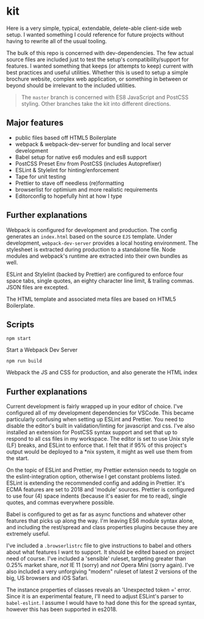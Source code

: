 # kit

Here is a very simple, typical, extendable, delete-able client-side web setup. I wanted something I could reference for future projects without having to rewrite all of the usual tooling.

The bulk of this repo is concerned with dev-dependencies. The few actual source files are included just to test the setup's compatibility/support for features. I wanted something that keeps (or attempts to keep) current with best practices and useful utilities. Whether this is used to setup a simple brochure website, complex web application, or something in between or beyond should be irrelevant to the included utilities.

> The `master` branch is concerned with ES8 JavaScript and PostCSS styling. Other branches take the kit into different directions.

## Major features

-   public files based off HTML5 Boilerplate
-   webpack & webpack-dev-server for bundling and local server development
-   Babel setup for native es6 modules and es8 support
-   PostCSS Preset Env from PostCSS (includes Autoprefixer)
-   ESLint & Stylelint for hinting/enforcement
-   Tape for unit testing
-   Prettier to stave off needless (re)formatting
-   browserlist for optimium and more realistic requirements
-   Editorconfig to hopefully hint at how I type

## Further explanations

Webpack is configured for development and production. The config generates an `index.html` based on the source `EJS` template. Under development, `webpack-dev-server` provides a local hosting environment. The stylesheet is extracted during production to a standalone file. Node modules and webpack's runtime are extracted into their own bundles as well.

ESLint and Stylelint (backed by Prettier) are configured to enforce four space tabs, single quotes, an eighty character line limit, & trailing commas. JSON files are excepted.

The HTML template and associated meta files are based on HTML5 Boilerplate.

## Scripts

```
npm start
```

Start a Webpack Dev Server

```
npm run build
```

Webpack the JS and CSS for production, and also generate the HTML index

## Further explanations

Current development is fairly wrapped up in your editor of choice. I've configured all of my development dependencies for VSCode. This became particularly confusing when setting up ESLint and Prettier. You need to disable the editor's built in validation/linting for javascript and css. I've also installed an extension for PostCSS syntax support and set that up to respond to all css files in my workspace. The editor is set to use Unix style (LF) breaks, and ESLint to enforce that. I felt that if 95% of this project's output would be deployed to a \*nix system, it might as well use them from the start.

On the topic of ESLint and Prettier, my Prettier extension needs to toggle on the eslint-integration option, otherwise I get constant problems listed. ESLint is extending the recommended config and adding in Prettier. It's ECMA features are set to 2018 and 'module' sources. Prettier is configured to use four (4) space indents (because it's easier for me to read), single quotes, and commas everywhere possible.

Babel is configured to get as far as async functions and whatever other features that picks up along the way. I'm leaving ES6 module syntax alone, and including the rest/spread and class properties plugins because they are extremely useful.

I've included a `.browserlistrc` file to give instructions to babel and others about what features I want to support. It should be edited based on project need of course. I've included a 'sensible' ruleset, targeting greater than 0.25% market share, _not_ IE 11 (sorry) and _not_ Opera Mini (sorry again). I've also included a very unforgiving "modern" ruleset of latest 2 versions of the big, US browsers and iOS Safari.

The instance properties of classes reveals an 'Unexpected token =' error. Since it is an experimental feature, I'll need to adjust ESLint's parser to `babel-eslint`. I assume I would have to had done this for the spread syntax, however this has been supported in es2018.
